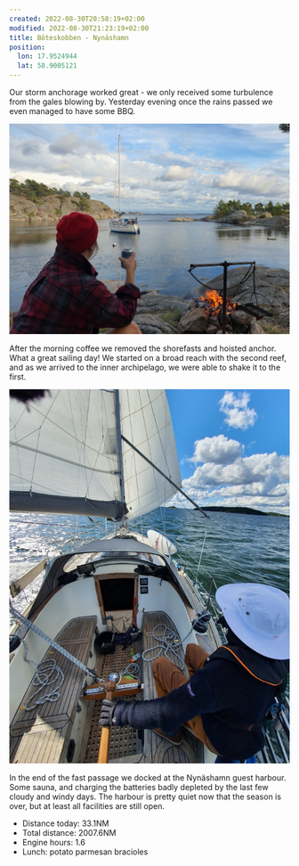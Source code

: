 ```yaml
---
created: 2022-08-30T20:58:19+02:00
modified: 2022-08-30T21:23:19+02:00
title: Böteskobben - Nynäshamn
position:
  lon: 17.9524944
  lat: 58.9005121
---
```


Our storm anchorage worked great - we only received some turbulence from the gales blowing by. Yesterday evening once the rains passed we even managed to have some BBQ.

![Image](../2022/f9a9cc4c353f7ef7c06f7cdb41857eab.jpg) 

After the morning coffee we removed the shorefasts and hoisted anchor. What a great sailing day! We started on a broad reach with the second reef, and as we arrived to the inner archipelago, we were able to shake it to the first.

![Image](../2022/c8f07b951e5fce4c7669691ba7ab0d16.jpg) 

In the end of the fast passage we docked at the Nynäshamn guest harbour. Some sauna, and charging the batteries badly depleted by the last few cloudy and windy days. The harbour is pretty quiet now that the season is over, but at least all facilities are still open.

* Distance today: 33.1NM
* Total distance: 2007.6NM
* Engine hours: 1.6
* Lunch: potato parmesan bracioles

